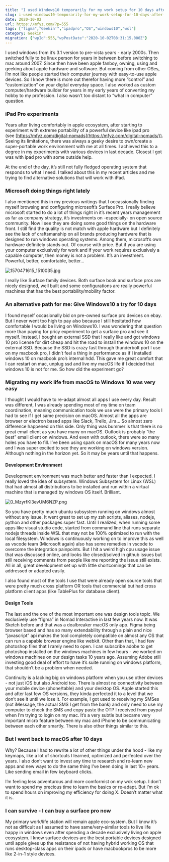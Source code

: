 ```yaml
---
title: "I used Windows10 temporarily for my work setup for 10 days after 10+ years of being apple ecosystem user - It was better than I expected..."
slug: i-used-windows10-temporarily-for-my-work-setup-for-10-days-after-10-years-of-being-apple-ecosystem-user-it-was-better-than-i-expected
date: 2020-10-02
url: https://mfyz.com/?p=555
tags: ["figma","Geekin'","ipadpro","OS","windows10","wsl"]
category: Geekin'
migration: {"wpId":555,"wpPostDate":"2020-10-02T08:31:15.000Z"}
---
```


I used windows from it’s 3.1 version to pre-vista years - early 2000s. Then switched fully to be linux person for years in between before switching to mac around 2007. Since then have been apple fanboy, owning, using and geeking about apple hardware and software. But coming from other OSes, I’m not like people started their computer journey with easy-to-use apple devices. So I know there is more out therefor having more “control” and “customization” on your digital everyday space. I also worked as custom computer/hardware builder for years in my early years of converting my hobby to my profession. I also wasn’t too distant to “what in computer” question.

### iPad Pro experiments

Years after living comfortably in apple ecosystem, after starting to experiment with extreme portability of a powerful device like ipad pro (see [https://mfyz.com/digital-nomads](https://mfyz.com/digital-nomads/)). Seeing its limitations, there was always a geeky desire to own/create a super-portable work environment with me at all times. I achieved this to a degree in my experiments with various devices in last decade. Closest I got was with ipad pro with some outside help.

At the end of the day, it’s still not fully fledged operating system that responds to what I need. I talked about this in my recent articles and me trying to find alternative solutions that will work with iPad.

### Microsoft doing things right lately

I also mentioned this in my previous writings that I occassionally finding myself browsing and configuring microsoft’s Surface Pro. I really believe microsoft started to do a lot of things right in it’s recent years management as far as company strategy, it’s investments on -especially- on open source community. Now I see they are doing some good things on the hardware front. I still find the quality is not match with apple hardware but I definitely see the lack of craftsmanship on all brands producing hardware that is designed to run windows operating systems. Among them, microsoft’s own hardware definitely stands out. Of course with price. But if you are using your computer exclusively for work and if your work requires exclusively a capable computer, then money is not a problem. It’s an investment. Powerful, better, comfortable, better...

![1570471615_1510035.jpg](/images/archive/en/2020/10/image-1-edited.png)

I really like Surface family devices. Both surface book and surface pros are nicely designed, well built and some configurations are really powerful machines that has the best portability/mobility factor.

### An alternative path for me: Give Windows10 a try for 10 days

I found myself occasionally bid on pre-owned surface pro devices on ebay. But I never went too high to pay also because I still hesitated how comfortable I would be living on Windows10. I was wondering that question more than paying for pricy experiment to get a surface pro and see it myself. Instead, I bought an external SSD that I really like and got windows 10 pro license for dirt cheap and hit the road to install the windows 10 on the external SSD. Because the SSD is crazy fast through thunderbolt port I use on my macbook pro, I didn’t feel a thing in performance as if I installed windows 10 on macbook pro’s internal hdd. This gave me great comfort that I can restart on mac, unplug ssd and live my macOS life if I decided that windows 10 is not for me. So how did the experiment go?

### Migrating my work life from macOS to Windows 10 was very easy

I thought I would have to re-adapt almost all apps I use every day. Result was different, I was already spending most of my time on team coordination, meaning communication tools we use were the primary tools I had to see if I get same precision on macOS. Almost all the apps are browser or electron based apps like Slack, Trello, Jira... So almost zero difference happened on this side. Only thing was bummer is that there is no great email client as you have many on macOS. Outlook is probably “the best” email client on windows. And even with outlook, there were so many holes you have to fill. I’ve been using spark on macOS for many years now and I was super excited to see they are working on windows version. Although nothing in the horizon yet. So it may be years until that happens.

#### Development Environment

Development environment was much better and faster than I expected. I really loved the idea of subsystem. Windows Subsystem for Linux (WSL) that had almost all distributions to be installed and run within a virtual machine that is managed by windows OS itself. Brilliant. 

![0_MzyrfKl3evUM6NZP.png](/images/archive/en/2020/10/image.png)

So you have pretty much ubuntu subsystem running on windows almost without any issue. It went great to set up my zsh scripts, aliases, nodejs, python and other packages super fast. Until I realized, when running some apps like visual studio code, started from command line that runs separate nodejs threads inside WSL that may not be 100% optimized to run with the local filesystem. Windows is continuously working on to improve this as well as vscode team (Microsoft again) also has some remedies in vscode to overcome the integration painpoints. But I hit a weird high cpu usage issue that was discussed online, and looks like closed/solved in github issues but still receiving comments from people like me reporting the issue still exists. All in all, great development set up with little shortcomings that can be addressed or adapted easily.

I also found most of the tools I use that were already open source tools that were pretty much cross platform OR tools that commercial but had cross platform client apps (like TablePlus for database client).

#### Design Tools

The last and the one of the most important one was design tools topic. We exclusively use “figma” in Nomad Interactive in last few years now. It was Sketch before and that was a dealbreaker macOS only app. Figma being browser based and has so many extendability through a plain and nice “javascript” api makes the tool completely compatible on almost any OS that can run a capable browser engine like webkit. Other than that, I had few photoshop files that I rarely need to open. I can subscribe adobe to get photoshop installed on the windows machines in few hours - we worked on windows machines on our design tasks 10 years ago. Assuming Adobe still investing good deal of effort to have it’s suite running on windows platform, that shouldn’t be a problem when needed.

Continuity is a lacking big on windows platform when you use other devices - not just iOS but also Android too. There is almost no connectivity between your mobile device (phone/table) and your desktop OS. Apple started this and after last few OS versions, they kinda perfected it to a level that we don’t see it until we lose it. For example, I got used to receiving my SMSes (not iMessage, the actual SMS I get from the bank) and only need to use my computer to check the SMS and copy paste the OTP I received from paypal when I’m trying to login on my mac. It’s a very subtle but became very important micro feature between my mac and iPhone to be communicating between each other smartly. There is also other things similar to this.

### But I went back to macOS after 10 days

Why? Because I had to rewrite a lot of other things under the hood - like my keymaps, like a lot of shortcuts I learned, optimized and perfected over the years. I also don’t want to invest any time to research and re-learn new apps and new ways to do the same thing I’ve been doing in last 10+ years. Like sending email in few keyboard clicks. 

I’m feeling less adventurous and more comformist on my wok setup. I don’t want to spend my precious time to learn the basics or re-adapt. But I’m ok to spend hours on improving my efficiency for doing X. Doesn’t matter what it is.

### I can survive - I can buy a surface pro now

My primary work/life station will remain apple eco-system. But I know it’s not as difficult as I assumed to have same/very-similar tools to live life happy in windows even after spending a decade exclusively living on apple ecosystem. I know surface devices are the best portable devices designed until apple gives up the resistance of not having hybrid working OS that runs desktop-class apps on their ipads or have macbookpros to be more like 2-in-1 style devices.